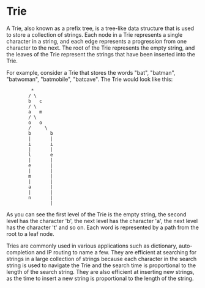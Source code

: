 # Trie

A Trie, also known as a prefix tree, is a tree-like data structure that is used to store a collection of strings. Each node in a Trie represents a single character in a string, and each edge represents a progression from one character to the next. The root of the Trie represents the empty string, and the leaves of the Trie represent the strings that have been inserted into the Trie.

For example, consider a Trie that stores the words "bat", "batman", "batwoman", "batmobile", "batcave". The Trie would look like this:

             *
            / \
            b   c
            / \  
            a   m
            / \
            o   o
            /     \
            b       b
            |       |
            i       i
            |       |
            l       e
            |       |
            e       |
            |       |
            m       |
            |       |
            a       |
            |       |
            n       |
                    |

As you can see the first level of the Trie is the empty string, the second level has the character 'b', the next level has the character 'a', the next level has the character 't' and so on. Each word is represented by a path from the root to a leaf node.

Tries are commonly used in various applications such as dictionary, auto-completion and IP routing to name a few. They are efficient at searching for strings in a large collection of strings because each character in the search string is used to navigate the Trie and the search time is proportional to the length of the search string. They are also efficient at inserting new strings, as the time to insert a new string is proportional to the length of the string.
